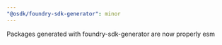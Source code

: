 ```yaml
---
"@osdk/foundry-sdk-generator": minor
---
```


Packages generated with foundry-sdk-generator are now properly esm
